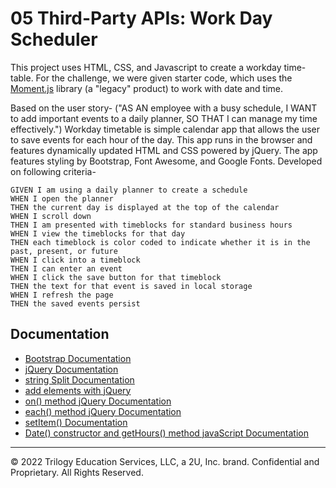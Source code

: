 # 05 Third-Party APIs: Work Day Scheduler

This project uses HTML, CSS, and Javascript to create a workday time-table. For the challenge, we were given starter code, which uses the [Moment.js](https://momentjs.com/) library (a "legacy" product) to work with date and time.

Based on the user story-
("AS AN employee with a busy schedule, I WANT to add important events to a daily planner, SO THAT I can manage my time effectively.")
Workday timetable is simple calendar app that allows the user to save events for each hour of the day. This app runs in the browser and features dynamically updated HTML and CSS powered by jQuery. The app features styling by Bootstrap, Font Awesome, and Google Fonts. Developed on following criteria-

```
GIVEN I am using a daily planner to create a schedule
WHEN I open the planner
THEN the current day is displayed at the top of the calendar
WHEN I scroll down
THEN I am presented with timeblocks for standard business hours
WHEN I view the timeblocks for that day
THEN each timeblock is color coded to indicate whether it is in the past, present, or future
WHEN I click into a timeblock
THEN I can enter an event
WHEN I click the save button for that timeblock
THEN the text for that event is saved in local storage
WHEN I refresh the page
THEN the saved events persist
```

## Documentation

- [Bootstrap Documentation](https://getbootstrap.com/docs/5.1/getting-started/introduction//)
- [jQuery Documentation](https://api.jquery.com/)
- [string Split Documentation](https://www.w3schools.com/jsref/jsref_split.asp)
- [add elements with jQuery](https://www.w3schools.com/jquery/jquery_dom_add.asp)
- [on() method jQuery Documentation](https://api.jquery.com/on/)
- [each() method jQuery Documentation](https://api.jquery.com/each/)
- [setItem() Documentation](https://developer.mozilla.org/en-US/docs/Web/API/Storage/setItem)
- [Date() constructor and getHours() method javaScript Documentation](https://api.jquery.com/each/)

---

© 2022 Trilogy Education Services, LLC, a 2U, Inc. brand. Confidential and Proprietary. All Rights Reserved.
